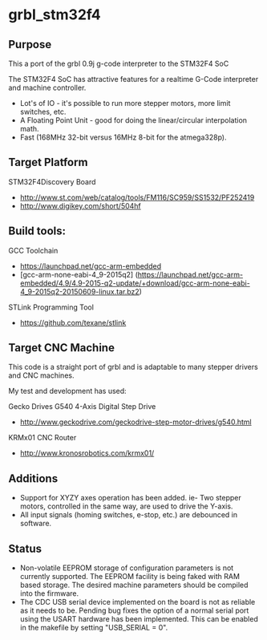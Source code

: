 # grbl_stm32f4

## Purpose

This a port of the grbl 0.9j g-code interpreter to the STM32F4 SoC

The STM32F4 SoC has attractive features for a realtime G-Code interpreter and machine controller.

* Lot's of IO - it's possible to run more stepper motors, more limit switches, etc.
* A Floating Point Unit - good for doing the linear/circular interpolation math.
* Fast (168MHz 32-bit versus 16MHz 8-bit for the atmega328p).

## Target Platform

STM32F4Discovery Board
* http://www.st.com/web/catalog/tools/FM116/SC959/SS1532/PF252419
* http://www.digikey.com/short/504hf

## Build tools:

GCC Toolchain
* https://launchpad.net/gcc-arm-embedded
* [gcc-arm-none-eabi-4_9-2015q2] (https://launchpad.net/gcc-arm-embedded/4.9/4.9-2015-q2-update/+download/gcc-arm-none-eabi-4_9-2015q2-20150609-linux.tar.bz2)

STLink Programming Tool
* https://github.com/texane/stlink

## Target CNC Machine
This code is a straight port of grbl and is adaptable to many stepper drivers and CNC machines.

My test and development has used:

Gecko Drives G540 4-Axis Digital Step Drive
* http://www.geckodrive.com/geckodrive-step-motor-drives/g540.html

KRMx01 CNC Router 
* http://www.kronosrobotics.com/krmx01/

## Additions

* Support for XYZY axes operation has been added. ie- Two stepper motors, controlled in the same way, are used to drive the Y-axis.
* All input signals (homing switches, e-stop, etc.) are debounced in software.

## Status

* Non-volatile EEPROM storage of configuration parameters is not currently supported. The EEPROM facility is being faked with RAM based storage. The desired machine parameters should be compiled into the firmware.
* The CDC USB serial device implemented on the board is not as reliable as it needs to be. Pending bug fixes the option of a normal serial port using the USART hardware has been implemented. This can be enabled in the makefile by setting "USB_SERIAL = 0".
